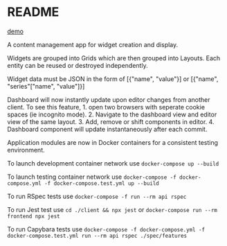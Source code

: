# README

<a href="https://rails-ng-demo.herokuapp.com/">demo</a>

A content management app for widget creation and display.

Widgets are grouped into Grids which are then grouped into Layouts. Each entity can be reused or destroyed independently.

Widget data must be JSON in the form of [{"name", "value"}] or [{"name", "series"["name", "value"]}]

Dashboard will now instantly update upon editor changes from another client.
To see this feature, 1. open two browsers with seperate cookie spaces (ie incognito mode).
2. Navigate to the dashboard view and editor view of the same layout.
3. Add, remove or shift components in editor.
4. Dashboard component will update instantaneously after each commit.

Application modules are now in Docker containers for a consistent testing environment.

To launch development container network use `docker-compose up --build`

To launch testing container network use `docker-compose -f docker-compose.yml -f docker-compose.test.yml up --build`

To run RSpec tests use `docker-compose -f run --rm api rspec`

To run Jest test use `cd ./client && npx jest` or `docker-compose run --rm frontend npx jest`

To run Capybara tests use `docker-compose -f docker-compose.yml -f docker-compose.test.yml run --rm api rspec ./spec/features`